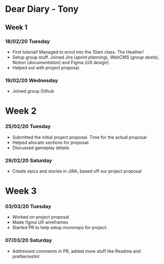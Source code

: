 # Dear Diary - Tony
## Week 1
### 18/02/20 Tuesday <Tutorial>
- First tutorial! Managed to enrol into the 10am class. Thx Heather!
- Setup group stuff. Joined Jira (*sprint planning*), WebCMS (*group deets*), Notion (*documentation*) and Figma (*UX design*).
- Helped out with project proposal.

### 19/02/20 Wednesday
- Joined group Github

# Week 2

### 25/02/20 Tuesday <Tutorial>
- Submitted the initial project proposal. Time for the actual proposal
- Helped allocate sections for proposal.
- Discussed gameplay details

### 29/02/20 Saturday
- Create epics and stories in JIRA, based off our project proposal

# Week 3

### 03/03/20 Tuesday <Tutorial>
- Worked on project proposal
- Made figma UX wireframes
- Started PR to help setup monorepo for project.

### 07/03/20 Saturday
- Addressed comments in PR, added more stuff like Readme and prettier/eslint
